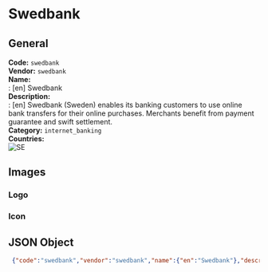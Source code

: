 # Swedbank 
## General 
**Code:** `swedbank`  
**Vendor:** `swedbank`  
**Name:**  
:	[en] Swedbank  
**Description:**  
: [en] Swedbank (Sweden) enables its banking customers to use online bank transfers for their online purchases. Merchants benefit from payment guarantee and swift settlement.  
**Category:** `internet_banking`  
**Countries:**  
![SE](https://cdnjs.cloudflare.com/ajax/libs/flag-icon-css/3.3.0/flags/4x3/SE.svg#w24)  
 
## Images 
### Logo 
### Icon 
## JSON Object 
```json
 {"code":"swedbank","vendor":"swedbank","name":{"en":"Swedbank"},"description":{"en":"Swedbank (Sweden)\u00a0enables its banking customers to use online bank transfers for their online purchases. Merchants benefit from payment guarantee and swift settlement."},"countries":["SE"],"category":"internet_banking"}```  
